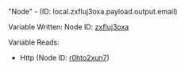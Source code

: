 "Node" - (ID: local.zxfluj3oxa.payload.output.email)

Variable Written:
Node ID: [zxfluj3oxa](../nodes/zxfluj3oxa.md)

Variable Reads:
* Http (Node ID: [r0hto2xun7](../nodes/r0hto2xun7.md))
